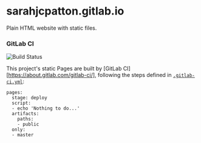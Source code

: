 # sarahjcpatton.gitlab.io

Plain HTML website with static files.

### GitLab CI

![Build Status](https://gitlab.com/pages/plain-html/badges/master/build.svg)

This project's static Pages are built by
[GitLab CI][https://about.gitlab.com/gitlab-ci/], following the steps defined
in [`.gitlab-ci.yml`](.gitlab-ci.yml):

```
pages:
  stage: deploy
  script:
  - echo 'Nothing to do...'
  artifacts:
    paths:
    - public
  only:
  - master
```
